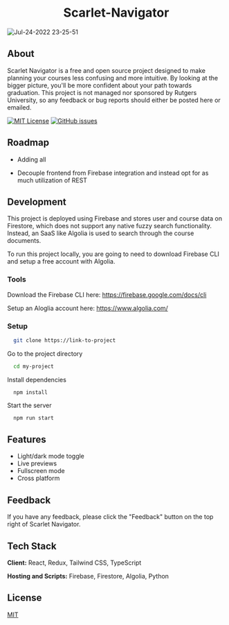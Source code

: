 # <h1 align="center">Scarlet-Navigator</h1>
![Jul-24-2022 23-25-51](https://user-images.githubusercontent.com/7038712/183774963-b091457b-9010-4d57-8a66-e46ace5b7c76.gif)

## About
Scarlet Navigator is a free and open source project designed to make planning your courses less confusing and more intuitive. By looking at the bigger picture, you'll be more confident about your path towards graduation. This project is not managed nor sponsored by Rutgers University, so any feedback or bug reports should either be posted here or emailed.



[![MIT License](https://img.shields.io/badge/License-MIT-green.svg)](https://choosealicense.com/licenses/mit/)
[![GitHub issues](https://img.shields.io/github/issues/kevinmonisit/Scarlet-Navigator)](https://github.com/kevinmonisit/Scarlet-Navigator/issues)


## Roadmap

- Adding all

- Decouple frontend from Firebase integration and instead opt for as much utilization of REST


## Development

This project is deployed using Firebase and stores user and course data on Firestore, which does not support any native
fuzzy search functionality. Instead, an SaaS like Algolia is used to search through the course documents.

To run this project locally, you are going to need to download Firebase CLI and setup a free account with Algolia.

### Tools
Download the Firebase CLI here: https://firebase.google.com/docs/cli

Setup an Aloglia account here: https://www.algolia.com/

### Setup

```bash
  git clone https://link-to-project
```

Go to the project directory

```bash
  cd my-project
```

Install dependencies

```bashƒ
  npm install
```

Start the server

```bash
  npm run start
```


## Features

- Light/dark mode toggle
- Live previews
- Fullscreen mode
- Cross platform


## Feedback

If you have any feedback, please click the "Feedback" button on the top right of Scarlet Navigator.


## Tech Stack

**Client:** React, Redux, Tailwind CSS, TypeScript

**Hosting and Scripts:** Firebase, Firestore, Algolia, Python


## License

[MIT](https://choosealicense.com/licenses/mit/)

